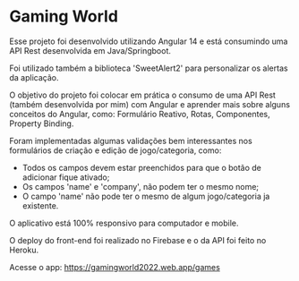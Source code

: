 # Gaming World

Esse projeto foi desenvolvido utilizando Angular 14 e está consumindo uma API Rest desenvolvida em Java/Springboot.

Foi utilizado também a biblioteca 'SweetAlert2' para personalizar os alertas da aplicação.

O objetivo do projeto foi colocar em prática o consumo de uma API Rest (também desenvolvida por mim) com Angular e aprender mais sobre alguns conceitos do Angular, como: Formulário Reativo, Rotas, Componentes, Property Binding.

Foram implementadas algumas validações bem interessantes nos formulários de criação e edição de jogo/categoria, como: 
- Todos os campos devem estar preenchidos para que o botão de adicionar fique ativado;
- Os campos 'name' e 'company', não podem ter o mesmo nome;
- O campo 'name' não pode ter o mesmo de algum jogo/categoria ja existente.

O aplicativo está 100% responsivo para computador e mobile.

O deploy do front-end foi realizado no Firebase e o da API foi feito no Heroku.

Acesse o app: https://gamingworld2022.web.app/games


